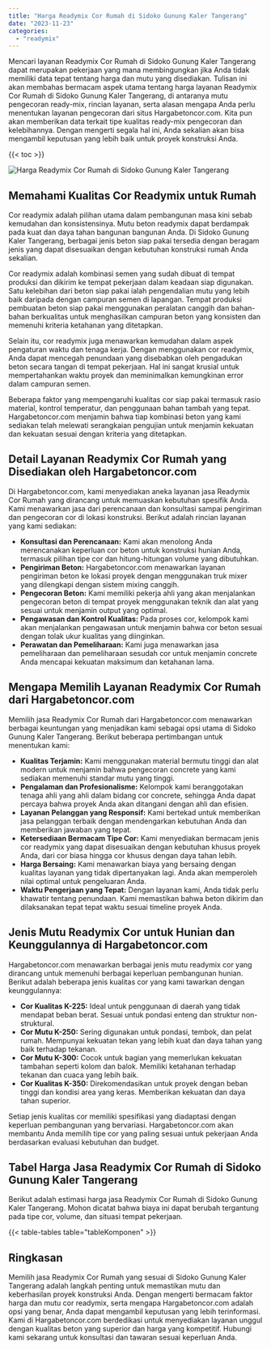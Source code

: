 ```yaml
---
title: "Harga Readymix Cor Rumah di Sidoko Gunung Kaler Tangerang"
date: "2023-11-23"
categories: 
  - "readymix"
---
```



Mencari layanan Readymix Cor Rumah di Sidoko Gunung Kaler Tangerang dapat merupakan pekerjaan yang mana membingungkan jika Anda tidak memiliki data tepat tentang harga dan mutu yang disediakan. Tulisan ini akan membahas bermacam aspek utama tentang harga layanan Readymix Cor Rumah di Sidoko Gunung Kaler Tangerang, di antaranya mutu pengecoran ready-mix, rincian layanan, serta alasan mengapa Anda perlu menentukan layanan pengecoran dari situs Hargabetoncor.com. Kita pun akan memberikan data terkait tipe kualitas ready-mix pengecoran dan kelebihannya. Dengan mengerti segala hal ini, Anda sekalian akan bisa mengambil keputusan yang lebih baik untuk proyek konstruksi Anda.

{{< toc >}}

![Harga Readymix Cor Rumah di Sidoko Gunung Kaler Tangerang](https://hargareadymixid.github.io/hbc/readymix-hbc%20(16).png)

## Memahami Kualitas Cor Readymix untuk Rumah

Cor readymix adalah pilihan utama dalam pembangunan masa kini sebab kemudahan dan konsistensinya. Mutu beton readymix dapat berdampak pada kuat dan daya tahan bangunan bangunan Anda. Di Sidoko Gunung Kaler Tangerang, berbagai jenis beton siap pakai tersedia dengan beragam jenis yang dapat disesuaikan dengan kebutuhan konstruksi rumah Anda sekalian.

Cor readymix adalah kombinasi semen yang sudah dibuat di tempat produksi dan dikirim ke tempat pekerjaan dalam keadaan siap digunakan. Satu kelebihan dari beton siap pakai ialah pengendalian mutu yang lebih baik daripada dengan campuran semen di lapangan. Tempat produksi pembuatan beton siap pakai menggunakan peralatan canggih dan bahan-bahan berkualitas untuk menghasilkan campuran beton yang konsisten dan memenuhi kriteria ketahanan yang ditetapkan.

Selain itu, cor readymix juga menawarkan kemudahan dalam aspek pengaturan waktu dan tenaga kerja. Dengan menggunakan cor readymix, Anda dapat mencegah penundaan yang disebabkan oleh pengadukan beton secara tangan di tempat pekerjaan. Hal ini sangat krusial untuk mempertahankan waktu proyek dan meminimalkan kemungkinan error dalam campuran semen.

Beberapa faktor yang mempengaruhi kualitas cor siap pakai termasuk rasio material, kontrol temperatur, dan penggunaan bahan tambah yang tepat. Hargabetoncor.com menjamin bahwa tiap kombinasi beton yang kami sediakan telah melewati serangkaian pengujian untuk menjamin kekuatan dan kekuatan sesuai dengan kriteria yang ditetapkan.

## Detail Layanan Readymix Cor Rumah yang Disediakan oleh Hargabetoncor.com

Di Hargabetoncor.com, kami menyediakan aneka layanan jasa Readymix Cor Rumah yang dirancang untuk memuaskan kebutuhan spesifik Anda. Kami menawarkan jasa dari perencanaan dan konsultasi sampai pengiriman dan pengecoran cor di lokasi konstruksi. Berikut adalah rincian layanan yang kami sediakan:

- **Konsultasi dan Perencanaan:** Kami akan menolong Anda merencanakan keperluan cor beton untuk konstruksi hunian Anda, termasuk pilihan tipe cor dan hitung-hitungan volume yang dibutuhkan.
- **Pengiriman Beton:** Hargabetoncor.com menawarkan layanan pengiriman beton ke lokasi proyek dengan menggunakan truk mixer yang dilengkapi dengan sistem mixing canggih.
- **Pengecoran Beton:** Kami memiliki pekerja ahli yang akan menjalankan pengecoran beton di tempat proyek menggunakan teknik dan alat yang sesuai untuk menjamin output yang optimal.
- **Pengawasan dan Kontrol Kualitas:** Pada proses cor, kelompok kami akan menjalankan pengawasan untuk menjamin bahwa cor beton sesuai dengan tolak ukur kualitas yang diinginkan.
- **Perawatan dan Pemeliharaan:** Kami juga menawarkan jasa pemeliharaan dan pemeliharaan sesudah cor untuk menjamin concrete Anda mencapai kekuatan maksimum dan ketahanan lama.

## Mengapa Memilih Layanan Readymix Cor Rumah dari Hargabetoncor.com

Memilih jasa Readymix Cor Rumah dari Hargabetoncor.com menawarkan berbagai keuntungan yang menjadikan kami sebagai opsi utama di Sidoko Gunung Kaler Tangerang. Berikut beberapa pertimbangan untuk menentukan kami:

- **Kualitas Terjamin:** Kami menggunakan material bermutu tinggi dan alat modern untuk menjamin bahwa pengecoran concrete yang kami sediakan memenuhi standar mutu yang tinggi.
- **Pengalaman dan Profesionalisme:** Kelompok kami beranggotakan tenaga ahli yang ahli dalam bidang cor concrete, sehingga Anda dapat percaya bahwa proyek Anda akan ditangani dengan ahli dan efisien.
- **Layanan Pelanggan yang Responsif:** Kami bertekad untuk memberikan jasa pelanggan terbaik dengan mendengarkan kebutuhan Anda dan memberikan jawaban yang tepat.
- **Ketersediaan Bermacam Tipe Cor:** Kami menyediakan bermacam jenis cor readymix yang dapat disesuaikan dengan kebutuhan khusus proyek Anda, dari cor biasa hingga cor khusus dengan daya tahan lebih.
- **Harga Bersaing:** Kami menawarkan biaya yang bersaing dengan kualitas layanan yang tidak dipertanyakan lagi. Anda akan memperoleh nilai optimal untuk pengeluaran Anda.
- **Waktu Pengerjaan yang Tepat:** Dengan layanan kami, Anda tidak perlu khawatir tentang penundaan. Kami memastikan bahwa beton dikirim dan dilaksanakan tepat tepat waktu sesuai timeline proyek Anda.

## Jenis Mutu Readymix Cor untuk Hunian dan Keunggulannya di Hargabetoncor.com

Hargabetoncor.com menawarkan berbagai jenis mutu readymix cor yang dirancang untuk memenuhi berbagai keperluan pembangunan hunian. Berikut adalah beberapa jenis kualitas cor yang kami tawarkan dengan keunggulannya:

- **Cor Kualitas K-225:** Ideal untuk penggunaan di daerah yang tidak mendapat beban berat. Sesuai untuk pondasi enteng dan struktur non-struktural.
- **Cor Mutu K-250:** Sering digunakan untuk pondasi, tembok, dan pelat rumah. Mempunyai kekuatan tekan yang lebih kuat dan daya tahan yang baik terhadap tekanan.
- **Cor Mutu K-300:** Cocok untuk bagian yang memerlukan kekuatan tambahan seperti kolom dan balok. Memiliki ketahanan terhadap tekanan dan cuaca yang lebih baik.
- **Cor Kualitas K-350:** Direkomendasikan untuk proyek dengan beban tinggi dan kondisi area yang keras. Memberikan kekuatan dan daya tahan superior.

Setiap jenis kualitas cor memiliki spesifikasi yang diadaptasi dengan keperluan pembangunan yang bervariasi. Hargabetoncor.com akan membantu Anda memilih tipe cor yang paling sesuai untuk pekerjaan Anda berdasarkan evaluasi kebutuhan dan budget.

## Tabel Harga Jasa Readymix Cor Rumah di Sidoko Gunung Kaler Tangerang

Berikut adalah estimasi harga jasa Readymix Cor Rumah di Sidoko Gunung Kaler Tangerang. Mohon dicatat bahwa biaya ini dapat berubah tergantung pada tipe cor, volume, dan situasi tempat pekerjaan.

{{< table-tables table="tableKomponen" >}}

## Ringkasan

Memilih jasa Readymix Cor Rumah yang sesuai di Sidoko Gunung Kaler Tangerang adalah langkah penting untuk memastikan mutu dan keberhasilan proyek konstruksi Anda. Dengan mengerti bermacam faktor harga dan mutu cor readymix, serta mengapa Hargabetoncor.com adalah opsi yang benar, Anda dapat mengambil keputusan yang lebih terinformasi. Kami di Hargabetoncor.com berdedikasi untuk menyediakan layanan unggul dengan kualitas beton yang superior dan harga yang kompetitif. Hubungi kami sekarang untuk konsultasi dan tawaran sesuai keperluan Anda.
